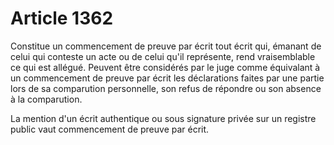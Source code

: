 # Article 1362

Constitue un commencement de preuve par écrit tout écrit qui, émanant de celui qui conteste un acte ou de celui qu'il représente, rend vraisemblable ce qui est allégué. Peuvent être considérés par le juge comme équivalant à un commencement de preuve par écrit les déclarations faites par une partie lors de sa comparution personnelle, son refus de répondre ou son absence à la comparution.

La mention d'un écrit authentique ou sous signature privée sur un registre public vaut commencement de preuve par écrit.
